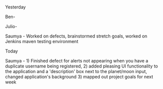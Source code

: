 #
Yesterday

Ben-

Julio-

Saumya - Worked on defects, brainstormed stretch goals, worked on Jenkins maven testing environment



Today

Saumya - 1) Finished defect for alerts not appearing when you have a duplicate username being registered, 2) added pleasing UI functionality to the application and a 
'description' box next to the planet/moon input, changed application's background 3) mapped out project goals for next week
